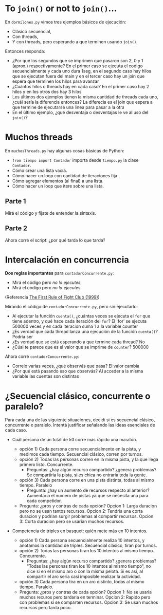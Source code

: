 # To `join()` or not to `join()`...

En `dormilones.py` vimos tres ejemplos básicos de ejecución:

- Clásico secuencial,
- Con threads,
- Y con threads, pero esperando a que terminen usando `join()`.

Entonces responda:
- ¿Por qué los segundos que se imprimen que pasaron son 2, 0 y 1 (aprox.) respectivamente?
En el primer caso se ejecuta el codigo secuencialmente y cada uno dura 1seg, en el segundo caso hay hilos que se ejecutan fuera del main y en el tercer caso hay un join que espera que terminen los hilos para avanzar
- ¿Cuántos hilos o threads hay en cada caso?
En el primer caso hay 2 hilos y en los otros dos hay 3 hilos
- Los últimos dos ejemplos tienen la misma cantidad de threads cada uno, ¿cuál sería la diferencia entonces?
La diferecia es el join que espera a que termine de ejecutarse una linea para pasar a la otra
- En el último ejemplo, ¿qué desventaja o desventajas le ve al uso del `join()`?


# Muchos threads

En `muchosThreads.py` hay algunas cosas básicas de Python:
- `from tiempo import Contador` importa desde `tiempo.py` la clase `Contador`.
- Cómo crear una lista vacía.
- Cómo hacer un loop con cantidad de iteraciones fija.
- Cómo agregar elementos (al final) a una lista.
- Cómo hacer un loop que itere sobre una lista.

## Parte 1
Mirá el código y fijate de entender la sintaxis. 

## Parte 2
Ahora corré el script: ¿por qué tarda lo que tarda? 


# Intercalación en concurrencia

**Dos reglas importantes** para `contadorConcurrente.py`:
- Mirá el código pero _no lo ejecutes_,
- Mirá el código pero _no lo ejecutes_.

(Referencia [The First Rule of Fight Club (1999)](https://www.youtube.com/watch?v=dC1yHLp9bWA))

Mirando el código de `contadorConcurrente.py`, pero sin ejecutarlo:
- Al ejecutar la función `cuenta()`, ¿cuántas veces se ejecuta el `for` que tiene adentro, y qué hace cada iteración del `for`?
El 'for' se ejecuta 500000 veces y en cada iteracion suma 1 a la variable counter
- ¿Es verdad que cada thread lanza una ejecución de la función `cuenta()`?
Podria ser
- ¿Es verdad que se está esperando a que termine cada thread?
No
- ¿Cúal te parece que es el valor que se imprime de `counter`?
500000

Ahora corré `contadorConcurrente.py`:
- Correlo varias veces, ¿qué observás que pasa?
El valor cambia
- ¿Por qué está pasando eso que observás?
Al acceder a la misma variable las cuentas son distintas

# ¿Secuencial clásico, concurrente o paralelo?

Para cada una de las siguiente situaciones, decidí si es secuencial clásico, concurrente o paralelo. Intentá justificar señalando las ideas esenciales de cada caso.

- Cuál persona de un total de 50 corre más rápido una maratón.
    - opción 1) Cada persona corre secuencialmente en la pista, y medimos cada tiempo.
    Secuencial clásico, corren por turnos.
    - opción 2) Todas las personas corren en la misma pista, y la que llega primero listo.
    Concurrente.
		- Preguntas: ¿hay algún recurso compartido? ¿genera problemas?
    Se compartiria la pista, si es chica no entraria toda la gente.
    - opción 3) Cada persona corre en una pista distinta, todas al mismo tiempo.
    Paralelo
		- Pregunta: ¿hay un aumento de recursos respecto al anterior?
    Aumentaria el numero de pistas ya que se necesita una para cada competidor.
    - Pregunta: ¿pros y contras de cada opción?
    Opcion 1: Larga duracion pero no se usan tantos recursos.
    Opcion 2: Tendria una corta duracion y podrian surgir problemas al compartir recursos.
    Opcion 3: Corta duracion pero se usarian muchos recursos.

- Competencia de triples en basquet: quién mete más en 10 intentos.
    - opción 1) Cada persona secuencialmente realiza 10 intentos, y anotamos la cantidad de triples.
    Secuencial clásico, tiran por turnos.
    - opción 2) Todas las personas tiran los 10 intentos al mismo tiempo.
    Concurrente.
		- Preguntas: ¿hay algún recurso compartido? ¿genera problemas?
    "Todas las personas tiran los 10 intentos al mismo tiempo", no dice si en el mismo aro o 
    con la misma pelota. Si es asi, al compartir el aro seria casi imposible realizar la actividad.
    - opción 3) Cada persona tira en un aro distinto, todas al mismo tiempo.
    Paralelo.
    - Pregunta: ¿pros y contras de cada opción?
    Opcion 1: No se usaria muchos recuros pero tardaria en terminar.
    Opcion 2: Rapido pero con problemas si se comparten recursos.
    Opcion 3: Se usan muchos recursos pero tarda poco.
